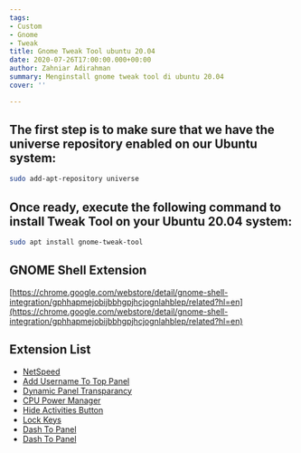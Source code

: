 ```yaml
---
tags:
- Custom
- Gnome
- Tweak
title: Gnome Tweak Tool ubuntu 20.04
date: 2020-07-26T17:00:00.000+00:00
author: Zahniar Adirahman
summary: Menginstall gnome tweak tool di ubuntu 20.04
cover: ''

---
```

## The first step is to make sure that we have the universe repository enabled on our Ubuntu system:

```bash
sudo add-apt-repository universe
```

## Once ready, execute the following command to install Tweak Tool on your Ubuntu 20.04 system:

```bash
sudo apt install gnome-tweak-tool
```

## GNOME Shell Extension

[https://chrome.google.com/webstore/detail/gnome-shell-integration/gphhapmejobijbbhgpjhcjognlahblep/related?hl=en](https://chrome.google.com/webstore/detail/gnome-shell-integration/gphhapmejobijbbhgpjhcjognlahblep/related?hl=en)

## Extension List

* [NetSpeed](https://extensions.gnome.org/extension/104/netspeed/)
* [Add Username To Top Panel](https://extensions.gnome.org/extension/1108/add-username-to-top-panel/)
* [Dynamic Panel Transparancy](https://extensions.gnome.org/extension/1011/dynamic-panel-transparency/)
* [CPU Power Manager](https://extensions.gnome.org/extension/945/cpu-power-manager/)
* [Hide Activities Button](https://extensions.gnome.org/extension/1128/hide-activities-button/)
* [Lock Keys](https://extensions.gnome.org/extension/36/lock-keys/)
* [Dash To Panel](https://extensions.gnome.org/extension/1160/dash-to-panel/ "Dash To Panel")
* [Dash To Panel](https://extensions.gnome.org/extension/1160/dash-to-panel/ "https://extensions.gnome.org/extension/1160/dash-to-panel/")